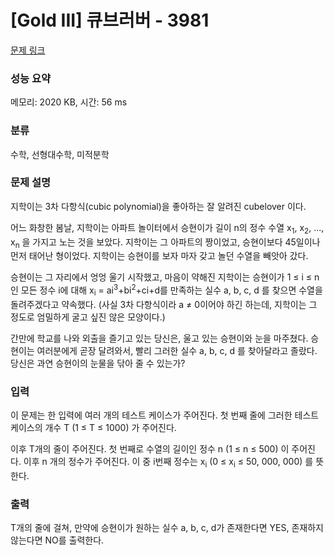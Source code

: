 # [Gold III] 큐브러버 - 3981 

[문제 링크](https://www.acmicpc.net/problem/3981) 

### 성능 요약

메모리: 2020 KB, 시간: 56 ms

### 분류

수학, 선형대수학, 미적분학

### 문제 설명

<p>지학이는 3차 다항식(cubic polynomial)을 좋아하는 잘 알려진 cubelover 이다.</p>

<p>어느 화창한 봄날, 지학이는 아파트 놀이터에서 승현이가 길이 n의 정수 수열 x<sub>1</sub>, x<sub>2</sub>, ..., x<sub>n</sub> 을 가지고 노는 것을 보았다. 지학이는 그 아파트의 짱이었고, 승현이보다 45일이나 먼저 태어난 형이었다. 지학이는 승현이를 보자 마자 갖고 놀던 수열을 빼앗아 갔다.</p>

<p>승현이는 그 자리에서 엉엉 울기 시작했고, 마음이 약해진 지학이는 승현이가 1 ≤ i ≤ n인 모든 정수 i에 대해 x<sub>i</sub> = ai<sup>3</sup>+bi<sup>2</sup>+ci+d를 만족하는 실수 a, b, c, d 를 찾으면 수열을 돌려주겠다고 약속했다. (사실 3차 다항식이라 a ≠ 0이어야 하긴 하는데, 지학이는 그 정도로 엄밀하게 굴고 싶진 않은 모양이다.)</p>

<p>간만에 학교를 나와 외출을 즐기고 있는 당신은, 울고 있는 승현이와 눈을 마주쳤다. 승현이는 여러분에게 곧장 달려와서, 빨리 그러한 실수 a, b, c, d 를 찾아달라고 졸랐다. 당신은 과연 승현이의 눈물을 닦아 줄 수 있는가?</p>

### 입력 

 <p>이 문제는 한 입력에 여러 개의 테스트 케이스가 주어진다. 첫 번째 줄에 그러한 테스트 케이스의 개수 T (1 ≤ T ≤ 1000) 가 주어진다.</p>

<p>이후 T개의 줄이 주어진다. 첫 번째로 수열의 길이인 정수 n (1 ≤ n ≤ 500) 이 주어진다. 이후 n 개의 정수가 주어진다. 이 중 i번째 정수는 x<sub>i</sub> (0 ≤ x<sub>i</sub> ≤ 50, 000, 000) 를 뜻한다.</p>

### 출력 

 <p>T개의 줄에 걸쳐, 만약에 승현이가 원하는 실수 a, b, c, d가 존재한다면 YES, 존재하지 않는다면 NO를 출력한다.</p>

